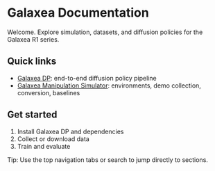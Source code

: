 # Galaxea Documentation

Welcome. Explore simulation, datasets, and diffusion policies for the Galaxea R1 series.

## Quick links

- [Galaxea DP](galaxea_dp.md): end-to-end diffusion policy pipeline
- [Galaxea Manipulation Simulator](galaxea_manipsim.md): environments, demo collection, conversion, baselines

## Get started

1. Install Galaxea DP and dependencies
2. Collect or download data
3. Train and evaluate

Tip: Use the top navigation tabs or search to jump directly to sections.
